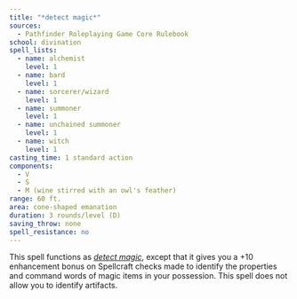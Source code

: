 ```yaml
---
title: "*detect magic*"
sources:
  - Pathfinder Roleplaying Game Core Rulebook
school: divination
spell_lists:
  - name: alchemist
    level: 1
  - name: bard
    level: 1
  - name: sorcerer/wizard
    level: 1
  - name: summoner
    level: 1
  - name: unchained summoner
    level: 1
  - name: witch
    level: 1
casting_time: 1 standard action
components:
  - V
  - S
  - M (wine stirred with an owl's feather)
range: 60 ft.
area: cone-shaped emanation
duration: 3 rounds/level (D)
saving_throw: none
spell_resistance: no
---
```


This spell functions as [*detect magic*](/spells/detect-magic/), except that it gives you a +10 enhancement bonus on Spellcraft checks made to identify the properties and command words of magic items in your possession. This spell does not allow you to identify artifacts.
